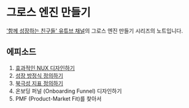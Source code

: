 # 그로스 엔진 만들기
['함께 성장하는 친구들' 유튜브 채널](http://bit.ly/함께성장하는친구들)의 그로스 엔진 만들기 시리즈의 노트입니다.

## 에피소드
1. [효과적인 NUX 디자인하기](design-an-effective-nux.md)
2. [성장 방정식 정의하기](define-growth-equation)
3. [북극성 지표 정의하기](define-north-start-metric)
4. 온보딩 퍼널 (Onboarding Funnel) 디자인하기
5. PMF (Product-Market Fit)를 찾아서
